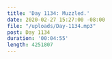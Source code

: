 ```yaml
---
title: 'Day 1134: Muzzled.'
date: 2020-02-27 15:27:00 -08:00
file: "/uploads/Day-1134.mp3"
post: Day 1134
duration: '00:04:55'
length: 4251807
---
```


